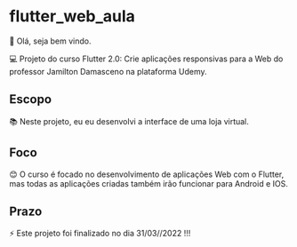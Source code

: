 # flutter_web_aula

👋 Olá, seja bem vindo.

💻 Projeto do curso Flutter 2.0: Crie aplicações responsivas para a Web do professor Jamilton Damasceno na plataforma Udemy.

## Escopo

📚 Neste projeto, eu eu desenvolvi a interface de uma loja virtual.

## Foco

😊 O curso é focado no desenvolvimento de aplicações Web com o Flutter, mas todas as aplicações criadas também irão funcionar para Android e IOS.

## Prazo

⚡ Este projeto foi finalizado no dia 31/03//2022 !!!

